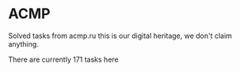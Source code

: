 # ACMP
 Solved tasks from acmp.ru this is our digital heritage, we don't claim anything.

There are currently 171 tasks here

